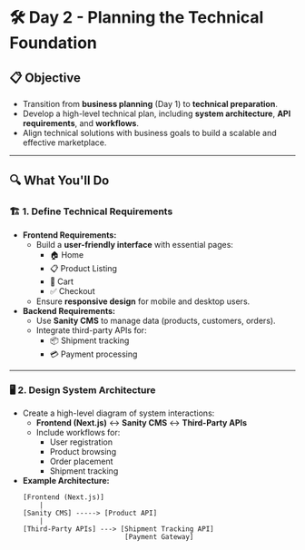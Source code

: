 # 🛠️ Day 2 - Planning the Technical Foundation

## 📋 Objective
- Transition from **business planning** (Day 1) to **technical preparation**.  
- Develop a high-level technical plan, including **system architecture**, **API requirements**, and **workflows**.  
- Align technical solutions with business goals to build a scalable and effective marketplace.

---

## 🔍 What You'll Do

### 🏗️ 1. Define Technical Requirements
- **Frontend Requirements:**
  - Build a **user-friendly interface** with essential pages:
    - 🏠 Home
    - 📋 Product Listing
    - 🛒 Cart
    - ✅ Checkout
  - Ensure **responsive design** for mobile and desktop users.
- **Backend Requirements:**
  - Use **Sanity CMS** to manage data (products, customers, orders).
  - Integrate third-party APIs for:
    - 📦 Shipment tracking
    - 💳 Payment processing

---

### 🖥️ 2. Design System Architecture
- Create a high-level diagram of system interactions:
  - **Frontend (Next.js)** ↔️ **Sanity CMS** ↔️ **Third-Party APIs**
  - Include workflows for:
    - User registration
    - Product browsing
    - Order placement
    - Shipment tracking
- **Example Architecture:**
  ```text
  [Frontend (Next.js)]
      |
  [Sanity CMS] -----> [Product API]
      |
  [Third-Party APIs] ---> [Shipment Tracking API]
                           [Payment Gateway]
